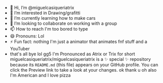 - 👋 Hi, I’m @miguelcasiqueriatrix
- 👀 I’m interested in Drawing/grafitti
- 🌱 I’m currently learning how to make cars
- 💞️ I’m looking to collaborate on working with a group
- 📫 How to reach I'm too bored to type
- 😄 Pronouns: Lol
- ⚡ Fun fact: nothing I'm just a animator that animates fnf stuff and a YouTuber
- that's all bye
lol
gg5
I'm Pronounced as Atrix or Trix for short
miguelcasiqueriatrix/miguelcasiqueriatrix is a ✨ special ✨ repository because its `README.md` (this file) appears on your GitHub profile.
You can click the Preview link to take a look at your changes.
ok thank u oh also I'm American
and I love pizza
